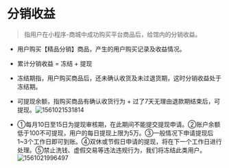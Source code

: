 # **分销收益**

> 指用户在小程序-商城中成功购买平台商品后，给馆内的分销收益。
>

- 用户购买【精品分销】商品，产生的用户购买记录及收益情况。
- 累计分销收益 = 冻结 + 提现

- 冻结期指，用户购买商品后，还未确认收货及未过退货期，这时分销收益处于冻结期。
- 可提现余额，指购买商品有确认收货行为 + 过了7天无理由退款期结束后，可提现。![1561021531814](E:\熊爸爸\熊爸\教程\help-document\docs\_media\1561021531814.png)

-  ①每月10日至15日为提现审核期，在此期间不能提交提现申请。②账户余额低于100不可提现，用户的每日提现上限为5万。③一般情况下申请提现后1~3个工作日即可到账。④双休或节假日申请的提现，将在下一个工作日进行处理。⑤禁止洗钱、虚假交易等违法违规行为，我们将冻结此类用户。![1561021996497](E:\熊爸爸\熊爸\教程\help-document\docs\_media\1561021996497.png)
